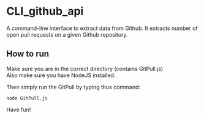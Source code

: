 # CLI_github_api
A command-line interface to extract data from Github. It extracts number of open pull requests on a given Github repository.

## How to run

Make sure you are in the correct directory (contains GitPull.js)  
Also make sure you have NodeJS installed.

Then simply run the GitPull by typing thus command:
```
node GitPull.js
```
Have fun!  
